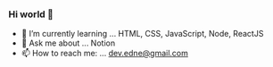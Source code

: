 ### Hi world 👋
- 🌱 I’m currently learning ... HTML, CSS, JavaScript, Node, ReactJS
- 💬 Ask me about ... Notion
- 📫 How to reach me: ... dev.edne@gmail.com
